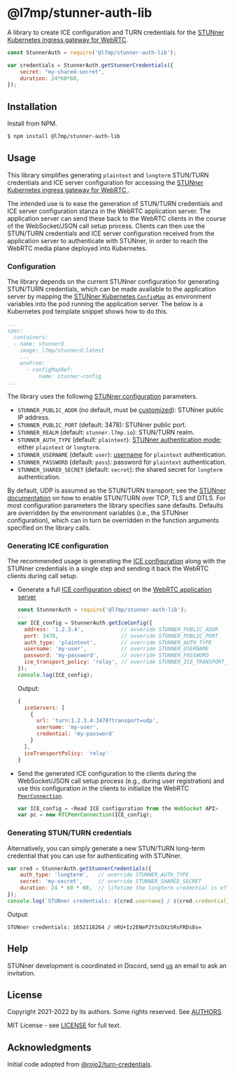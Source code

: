 # @l7mp/stunner-auth-lib

A library to create ICE configuration and TURN credentials for the [STUNner Kubernetes ingress
gateway for WebRTC](https://github.com/l7mp/stunner).

```javascript
const StunnerAuth = require('@l7mp/stunner-auth-lib');

var credentials = StunnerAuth.getStunnerCredentials({
    secret: "my-shared-secret",
    duration: 24*60*60,
});
```

## Installation

Install from NPM.

```sh
$ npm install @l7mp/stunner-auth-lib
```

## Usage 

This library simplifies generating `plaintext` and `longterm` STUN/TURN credentials and ICE server
configuration for accessing the [STUNner Kubernetes ingress gateway for WebRTC
](https://github.com/l7mp/stunner). 

The intended use is to ease the generation of STUN/TURN credentials and ICE server configuration
stanza in the WebRTC application server. The application server can send these back to the WebRTC
clients in the course of the WebSocket/JSON call setup process. Clients can then use the STUN/TURN
credentials and ICE server configuration received from the application server to authenticate with
STUNner, in order to reach the WebRTC media plane deployed into Kubernetes.

### Configuration

The library depends on the current STUNner configuration for generating STUN/TURN credentials,
which can be made available to the application server by mapping the [STUNner Kubernetes
`ConfigMap`](https://github.com/l7mp/stunner#configuration) as environment variables into the pod
running the application server. The below is a Kubernetes pod template snippet shows how to do
this.

``` yaml
...
spec:
  containers:
  - name: stunnerd
    image: l7mp/stunnerd:latest
    ...
    envFrom:
      - configMapRef:
          name: stunner-config
...
```

The library uses the following [STUNner
configuration](https://github.com/l7mp/stunner#configuration) parameters.

* `STUNNER_PUBLIC_ADDR` (no default, must be
  [customized](https://github.com/l7mp/stunner#learning-the-external-ip-and-port)): STUNner public
  IP address.
* `STUNNER_PUBLIC_PORT` (default: 3478): STUNner public port.
* `STUNNER_REALM` (default: `stunner.l7mp.io`): STUN/TURN realm.
* `STUNNER_AUTH_TYPE` (default: `plaintext`): [STUNner authentication
  mode]((https://github.com/l7mp/stunner/tree/main/doc/AUTH.md)); either `plaintext` or `longterm`.
* `STUNNER_USERNAME` (default: `user`):
  [username](https://www.rfc-editor.org/rfc/rfc8489.html#section-14.3) for `plaintext`
  authentication.
* `STUNNER_PASSWORD` (default: `pass`): password for `plaintext` authentication.
* `STUNNER_SHARED_SECRET` (default: `secret`): the shared secret for `longterm` authentication.

By default, UDP is assumed as the STUN/TURN transport; see the [STUNner
documentation](https://github.com/l7mp/stunner/tree/main/doc/README.md) on how to enable STUN/TURN
over TCP, TLS and DTLS.  For most configuration parameters the library specifies sane
defaults. Defaults are overridden by the environment variables (i.e., the STUNner configuration),
which can in turn be overridden in the function arguments specified on the library calls.

### Generating ICE configuration

The recommended usage is generating the [ICE
configuration](https://developer.mozilla.org/en-US/docs/Web/API/RTCIceServer) along with the
STUNner credentials in a single step and sending it back the WebRTC clients during call setup.

* Generate a full [ICE configuration
  object](https://developer.mozilla.org/en-US/docs/Web/API/RTCIceServer) on
  the [WebRTC application server](https://bloggeek.me/webrtc-server)
  ```javascript
  const StunnerAuth = require('@l7mp/stunner-auth-lib');
  ...
  var ICE_config = StunnerAuth.getIceConfig({
    address: '1.2.3.4',            // ovveride STUNNER_PUBLIC_ADDR
    port: 3478,                    // ovveride STUNNER_PUBLIC_PORT
    auth_type: 'plaintext',        // override STUNNER_AUTH_TYPE
    username: 'my-user',           // override STUNNER_USERNAME
    password: 'my-password',       // override STUNNER_PASSWORD
    ice_transport_policy: 'relay', // override STUNNER_ICE_TRANSPORT_POLICY
  });
  console.log(ICE_config);
  ```
  Output:
  ```javascript
  {
    iceServers: [
      {
        url: 'turn:1.2.3.4:3478?transport=udp',
        username: 'my-user',
        credential: 'my-password'
      }
    ],
    iceTransportPolicy: 'relay'
  }
  ```
* Send the generated ICE configuration to the clients during the WebSocket/JSON call setup process
  (e.g., during user registration) and use this configuration in the clients to initialize the WebRTC
  [`PeerConnection`](https://developer.mozilla.org/en-US/docs/Web/API/RTCPeerConnection/RTCPeerConnection).
  ```javascript
  var ICE_config = <Read ICE configuration from the WebSocket API>
  var pc = new RTCPeerConnection(ICE_config);
  ```

### Generating STUN/TURN credentials

Alternatively, you can simply generate a new STUN/TURN long-term credential that you can use for
authenticating with STUNner.

```javascript
var cred = StunnerAuth.getStunnerCredentials({
    auth_type: 'longterm',   // override STUNNER_AUTH_TYPE
    secret: 'my-secret',     // override STUNNER_SHARED_SECRET
    duration: 24 * 60 * 60,  // lifetime the longterm credential is effective
});
console.log(`STUNner credentials: ${cred.username} / ${cred.credential}`);
```

Output:
```
STUNner credentials: 1652118264 / nRU+Iz2ENeP2Y3sDXzSRsFRDs8s=
```

## Help

STUNner development is coordinated in Discord, send
[us](https://github.com/l7mp/stunner/blob/main/AUTHORS) an email to ask an invitation.

## License

Copyright 2021-2022 by its authors. Some rights reserved. See
[AUTHORS](https://github.com/l7mp/stunner/blob/main/AUTHORS).

MIT License - see [LICENSE](/LICENSE) for full text.

## Acknowledgments

Initial code adopted from
[@rojo2/turn-credentials](https://www.npmjs.com/package/@rojo2/turn-credentials).
